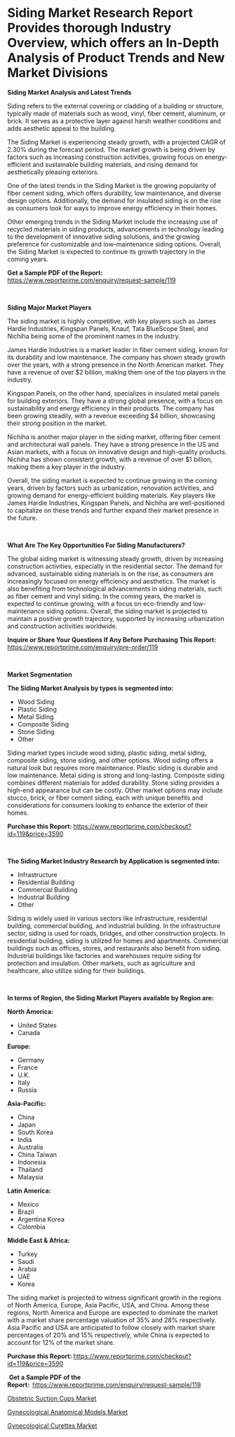 <p><h1>Siding Market Research Report Provides thorough Industry Overview, which offers an In-Depth Analysis of Product Trends and New Market Divisions</h1></p><p><strong>Siding Market Analysis and Latest Trends</strong></p>
<p><p>Siding refers to the external covering or cladding of a building or structure, typically made of materials such as wood, vinyl, fiber cement, aluminum, or brick. It serves as a protective layer against harsh weather conditions and adds aesthetic appeal to the building.</p><p>The Siding Market is experiencing steady growth, with a projected CAGR of 2.30% during the forecast period. The market growth is being driven by factors such as increasing construction activities, growing focus on energy-efficient and sustainable building materials, and rising demand for aesthetically pleasing exteriors.</p><p>One of the latest trends in the Siding Market is the growing popularity of fiber cement siding, which offers durability, low maintenance, and diverse design options. Additionally, the demand for insulated siding is on the rise as consumers look for ways to improve energy efficiency in their homes.</p><p>Other emerging trends in the Siding Market include the increasing use of recycled materials in siding products, advancements in technology leading to the development of innovative siding solutions, and the growing preference for customizable and low-maintenance siding options. Overall, the Siding Market is expected to continue its growth trajectory in the coming years.</p></p>
<p><strong>Get a Sample PDF of the Report:&nbsp;</strong> <a href="https://www.reportprime.com/enquiry/request-sample/119">https://www.reportprime.com/enquiry/request-sample/119</a></p>
<p>&nbsp;</p>
<p><strong>Siding Major Market Players</strong></p>
<p><p>The siding market is highly competitive, with key players such as James Hardie Industries, Kingspan Panels, Knauf, Tata BlueScope Steel, and Nichiha being some of the prominent names in the industry. </p><p>James Hardie Industries is a market leader in fiber cement siding, known for its durability and low maintenance. The company has shown steady growth over the years, with a strong presence in the North American market. They have a revenue of over $2 billion, making them one of the top players in the industry.</p><p>Kingspan Panels, on the other hand, specializes in insulated metal panels for building exteriors. They have a strong global presence, with a focus on sustainability and energy efficiency in their products. The company has been growing steadily, with a revenue exceeding $4 billion, showcasing their strong position in the market.</p><p>Nichiha is another major player in the siding market, offering fiber cement and architectural wall panels. They have a strong presence in the US and Asian markets, with a focus on innovative design and high-quality products. Nichiha has shown consistent growth, with a revenue of over $1 billion, making them a key player in the industry.</p><p>Overall, the siding market is expected to continue growing in the coming years, driven by factors such as urbanization, renovation activities, and growing demand for energy-efficient building materials. Key players like James Hardie Industries, Kingspan Panels, and Nichiha are well-positioned to capitalize on these trends and further expand their market presence in the future.</p></p>
<p>&nbsp;</p>
<p><strong>What Are The Key Opportunities For Siding Manufacturers?</strong></p>
<p><p>The global siding market is witnessing steady growth, driven by increasing construction activities, especially in the residential sector. The demand for advanced, sustainable siding materials is on the rise, as consumers are increasingly focused on energy efficiency and aesthetics. The market is also benefiting from technological advancements in siding materials, such as fiber cement and vinyl siding. In the coming years, the market is expected to continue growing, with a focus on eco-friendly and low-maintenance siding options. Overall, the siding market is projected to maintain a positive growth trajectory, supported by increasing urbanization and construction activities worldwide.</p></p>
<p><strong>Inquire or Share Your Questions If Any Before Purchasing This Report:</strong> <a href="https://www.reportprime.com/enquiry/pre-order/119">https://www.reportprime.com/enquiry/pre-order/119</a></p>
<p>&nbsp;</p>
<p><strong>Market Segmentation</strong></p>
<p><strong>The Siding Market Analysis by types is segmented into:</strong></p>
<p><ul><li>Wood Siding</li><li>Plastic Siding</li><li>Metal Siding</li><li>Composite Siding</li><li>Stone Siding</li><li>Other</li></ul></p>
<p><p>Siding market types include wood siding, plastic siding, metal siding, composite siding, stone siding, and other options. Wood siding offers a natural look but requires more maintenance. Plastic siding is durable and low maintenance. Metal siding is strong and long-lasting. Composite siding combines different materials for added durability. Stone siding provides a high-end appearance but can be costly. Other market options may include stucco, brick, or fiber cement siding, each with unique benefits and considerations for consumers looking to enhance the exterior of their homes.</p></p>
<p><strong>Purchase this Report:&nbsp;</strong><a href="https://www.reportprime.com/checkout?id=119&price=3590">https://www.reportprime.com/checkout?id=119&price=3590</a></p>
<p>&nbsp;</p>
<p><strong>The Siding Market Industry Research by Application is segmented into:</strong></p>
<p><ul><li>Infrastructure</li><li>Residential Building</li><li>Commercial Building</li><li>Industrial Building</li><li>Other</li></ul></p>
<p><p>Siding is widely used in various sectors like infrastructure, residential building, commercial building, and industrial building. In the infrastructure sector, siding is used for roads, bridges, and other construction projects. In residential building, siding is utilized for homes and apartments. Commercial buildings such as offices, stores, and restaurants also benefit from siding. Industrial buildings like factories and warehouses require siding for protection and insulation. Other markets, such as agriculture and healthcare, also utilize siding for their buildings.</p></p>
<p>&nbsp;</p>
<p><strong>In terms of Region, the Siding Market Players available by Region are:</strong></p>
<p>
    <p> <strong> North America: </strong>
        <ul>
            <li>United States</li>
            <li>Canada</li>
        </ul>
        </p> 
    <p> <strong> Europe: </strong>
        <ul>
            <li>Germany</li>
            <li>France</li>
            <li>U.K.</li>
            <li>Italy</li>
            <li>Russia</li>
        </ul>
        </p> 
    <p> <strong> Asia-Pacific: </strong>
        <ul>
            <li>China</li>
            <li>Japan</li>
            <li>South Korea</li>
            <li>India</li>
            <li>Australia</li>
            <li>China Taiwan</li>
            <li>Indonesia</li>
            <li>Thailand</li>
            <li>Malaysia</li>
        </ul>
        </p> 
    <p> <strong> Latin America: </strong>
        <ul>
            <li>Mexico</li>
            <li>Brazil</li>
            <li>Argentina Korea</li>
            <li>Colombia</li>
        </ul>
        </p> 
    <p> <strong> Middle East & Africa: </strong>
        <ul>
            <li>Turkey</li>
            <li>Saudi</li>
            <li>Arabia</li>
            <li>UAE</li>
            <li>Korea</li>
        </ul>
    </p>
    </p>
<p><p>The siding market is projected to witness significant growth in the regions of North America, Europe, Asia Pacific, USA, and China. Among these regions, North America and Europe are expected to dominate the market with a market share percentage valuation of 35% and 28% respectively. Asia Pacific and USA are anticipated to follow closely with market share percentages of 20% and 15% respectively, while China is expected to account for 12% of the market share.</p></p>
<p><strong>Purchase this Report: </strong><a href="https://www.reportprime.com/checkout?id=119&price=3590">https://www.reportprime.com/checkout?id=119&price=3590</a></p>
<p>&nbsp;<strong>Get a Sample PDF of the Report:&nbsp;&nbsp;</strong><a href="https://www.reportprime.com/enquiry/request-sample/119">https://www.reportprime.com/enquiry/request-sample/119</a></p>
<p><strong></strong></p>
<p><p><a href="https://view.publitas.com/reportprime-1/decoding-the-obstetric-suction-cups-market-a-deep-dive-into-the-latest-market-trends-market-segmentation-and-competitive-analysis/">Obstetric Suction Cups Market</a></p><p><a href="https://view.publitas.com/reportprime-1/gynecological-anatomical-models-market-size-and-growth-market-segmentation-regional-and-country-breakdowns-and-market-trends-for-period-from-2023-2030/">Gynecological Anatomical Models Market</a></p><p><a href="https://view.publitas.com/reportprime-1/gynecological-curettes-market-dynamics-2023-2030-also-about-its-market-trends-projections-and-opportunities/">Gynecological Curettes Market</a></p></p>